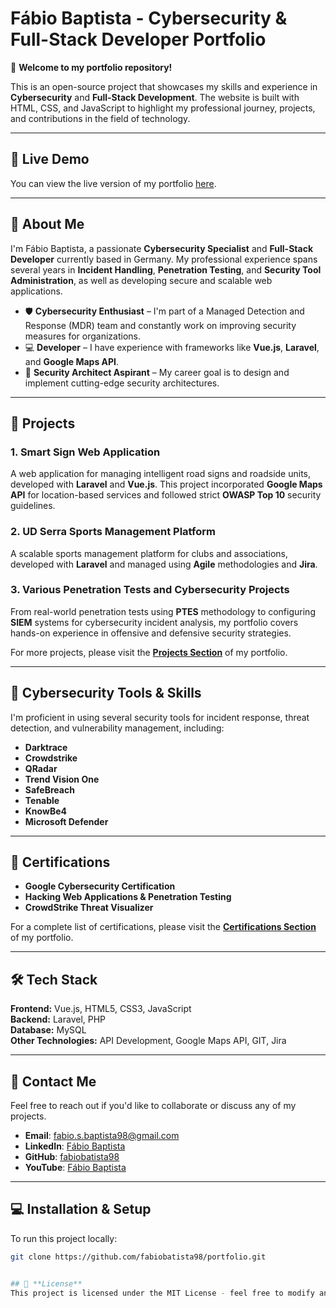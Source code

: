 # Fábio Baptista - Cybersecurity & Full-Stack Developer Portfolio

👋 **Welcome to my portfolio repository!**

This is an open-source project that showcases my skills and experience in **Cybersecurity** and **Full-Stack Development**. The website is built with HTML, CSS, and JavaScript to highlight my professional journey, projects, and contributions in the field of technology.

---

## 🚀 **Live Demo**

You can view the live version of my portfolio [here](https://fabiobatista98.github.io/).

---

## 📜 **About Me**

I'm Fábio Baptista, a passionate **Cybersecurity Specialist** and **Full-Stack Developer** currently based in Germany. My professional experience spans several years in **Incident Handling**, **Penetration Testing**, and **Security Tool Administration**, as well as developing secure and scalable web applications.

- 🛡️ **Cybersecurity Enthusiast** – I'm part of a Managed Detection and Response (MDR) team and constantly work on improving security measures for organizations.
- 💻 **Developer** – I have experience with frameworks like **Vue.js**, **Laravel**, and **Google Maps API**.
- 🎯 **Security Architect Aspirant** – My career goal is to design and implement cutting-edge security architectures.

---

## 📂 **Projects**

### 1. **Smart Sign Web Application**
A web application for managing intelligent road signs and roadside units, developed with **Laravel** and **Vue.js**. This project incorporated **Google Maps API** for location-based services and followed strict **OWASP Top 10** security guidelines.

### 2. **UD Serra Sports Management Platform**
A scalable sports management platform for clubs and associations, developed with **Laravel** and managed using **Agile** methodologies and **Jira**.

### 3. **Various Penetration Tests and Cybersecurity Projects**
From real-world penetration tests using **PTES** methodology to configuring **SIEM** systems for cybersecurity incident analysis, my portfolio covers hands-on experience in offensive and defensive security strategies.

For more projects, please visit the **[Projects Section](https://fabiobatista98.github.io/)** of my portfolio.

---

## 🔐 **Cybersecurity Tools & Skills**

I'm proficient in using several security tools for incident response, threat detection, and vulnerability management, including:
- **Darktrace**
- **Crowdstrike**
- **QRadar**
- **Trend Vision One**
- **SafeBreach**
- **Tenable**
- **KnowBe4**
- **Microsoft Defender**

---

## 📜 **Certifications**

- **Google Cybersecurity Certification**
- **Hacking Web Applications & Penetration Testing**
- **CrowdStrike Threat Visualizer**

For a complete list of certifications, please visit the **[Certifications Section](https://fabiobatista98.github.io/)** of my portfolio.

---

## 🛠️ **Tech Stack**

**Frontend:** Vue.js, HTML5, CSS3, JavaScript  
**Backend:** Laravel, PHP  
**Database:** MySQL  
**Other Technologies:** API Development, Google Maps API, GIT, Jira

---

## 🤝 **Contact Me**

Feel free to reach out if you'd like to collaborate or discuss any of my projects.

- **Email**: [fabio.s.baptista98@gmail.com](mailto:fabio.s.baptista98@gmail.com)
- **LinkedIn**: [Fábio Baptista](https://www.linkedin.com/in/fabio-baptista-cybersecurity/)
- **GitHub**: [fabiobatista98](https://github.com/fabiobatista98)
- **YouTube**: [Fábio Baptista](https://www.youtube.com/@fabiobaptista241)

---

## 💻 **Installation & Setup**

To run this project locally:
```bash
git clone https://github.com/fabiobatista98/portfolio.git


## 📝 **License**
This project is licensed under the MIT License - feel free to modify and use it for personal projects!